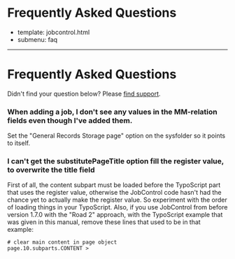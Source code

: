 # Frequently Asked Questions
- template: jobcontrol.html
- submenu: faq
---------------------

# Frequently Asked Questions
Didn't find your question below? Please [find support](support).

### When adding a job, I don't see any values in the MM-relation fields even though I've added them.
Set the "General Records Storage page" option on the sysfolder so it points to itself.

### I can't get the substitutePageTitle option fill the register value, to overwrite the title field
First of all, the content subpart must be loaded before the TypoScript part that uses the register value, otherwise the JobControl code hasn't had the chance yet to actually make the register value. So experiment with the order of loading things in your TypoScript. Also, if you use JobControl from before version 1.7.0 with the "Road 2" approach, with the TypoScript example that was given in this manual, remove these lines that used to be in that example:

```text
# clear main content in page object
page.10.subparts.CONTENT >
```
